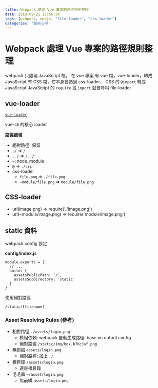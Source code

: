 ```yaml
---
title: Webpack 處理 Vue 專案的路徑規則整理
date: 2018-09-21 13:56:34
tags: [webpack, vuejs, "file-loader", "css-loader"]
categories: '技術心得'
---
```


# Webpack 處理 Vue 專案的路徑規則整理

webpack 只處理 JavaScript 檔。
在 vue 專案
有 vue 檔，vue-loader，轉成 JavaScript
有 CSS 檔，它本身會透過 css-loader， CSS 的 `@import` 轉成 JavaScript
JavaScript 的 `require` 或 `import` 就會呼叫 file-loader

## vue-loader

[`vue-loader`](https://vue-loader.vuejs.org/)

vue-cli 的核心 loader

**路徑處理**

- 絕對路徑: 保留
- `./` => `/`
- `../` => `/../`
- `~`: node_module
- `@` => `./src`
- css-loader
  - `file.png` => `./file.png`
  - `~module/file.png` => `module/file.png`

## CSS-loader

- url(image.png) => require('./image.png')
- url(~module/image.png) => require('module/image.png')

## static 資料

webpack config 設定

**config/index.js**

```
module.exports = {
  // ...
  build: {
    assetsPublicPath: '/',
    assetsSubDirectory: 'static'
  }
}
```

使用絕對路徑

```
/static/[filename]
```

### Asset Resolving Rules (參考)

- 相對路徑 `./assets/login.png`
  - 模組依賴: webpack 自動生成路徑: base on output config
  - 絕對路徑 `/static/img/box.b7bc3af.png`
- 無前綴 `assets/login.png`
  - 相對路徑: 加上 `./`
- 根目錄 `/assets/login.png`
  - 還是根目錄
- 毛毛蟲 `~/asset/login.png`
  - 無前綴 `assets/login.png`
